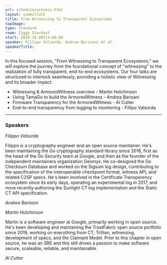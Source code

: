 ```yaml
---
url: schedule/witness.html
layout: summittalk
title: From Witnessing to Transparent Ecosystems
topImage:
type: standard
room: Ziggy Stardust
start: 2024-10-09T14:00:00
speaker: Fillipo Valsorda, Andrea Barisani et al.
speakerTitle:
---
```


<div class="font-google font-medium">

In this focused session, "From Witnessing to Transparent Ecosystems," we will explore the journey from the foundational concept of "witnessing" to the realization of fully transparent, end-to-end ecosystems. Our four talks are structured to interlock seamlessly, providing a holistic view of Witnessing and its broader impact.

   * Witnessing & ArmoredWitness overview - Martin Hutchinson
   * Using TamaGo to build the ArmoredWitness - Andrea Barisani
   * Firmware Transparency for the ArmoredWitness - Al Cutter
   * End-to-end transparency from logging to monitoring - Fillipo Valsorda 

---

### Speakers

*Filippo Valsorda*

Filippo is a cryptography engineer and an open source maintainer. He's been maintaining the Go cryptography standard library since 2018, first as the head of the Go Security team at Google, and then as the founder of the independent maintainers organization Geomys. He co-designed the Go Checksum Database and worked on the Sigsum log design, contributing to the specification of the interoperable checkpoint format, witness API, and related C2SP specs. He's been involved in the Certificate Transparency ecosystem since its early days, operating an experimental log in 2017, and more recently authoring the Sunlight CT log implementation and the Static CT API specification. 

*Andrea Barisani*

*Martin Hutchinson*

Martin is a software engineer at Google, primarily working in open source.
He's been developing and maintaining the TrustFabric open source portfolio since 2019, working on everything from CT, Trillian, witnessing, development of specs, and the Claimant Model.
Prior to this chapter in open source, he was an SRE and this still drives a passion to make software secure, scaleable, reliable, and maintainable.

*Al Cutter*

</div>
